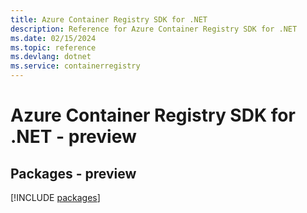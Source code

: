 ```yaml
---
title: Azure Container Registry SDK for .NET
description: Reference for Azure Container Registry SDK for .NET
ms.date: 02/15/2024
ms.topic: reference
ms.devlang: dotnet
ms.service: containerregistry
---
```

# Azure Container Registry SDK for .NET - preview
## Packages - preview
[!INCLUDE [packages](container-registry-index.md)]